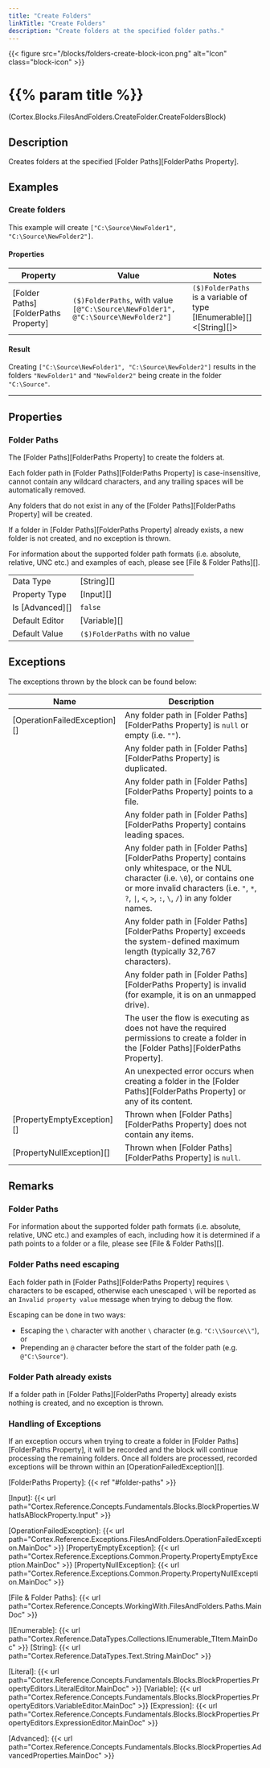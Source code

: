 ```yaml
---
title: "Create Folders"
linkTitle: "Create Folders"
description: "Create folders at the specified folder paths."
---
```


{{< figure src="/blocks/folders-create-block-icon.png" alt="Icon" class="block-icon" >}}

# {{% param title %}}

<p class="namespace">(Cortex.Blocks.FilesAndFolders.CreateFolder.CreateFoldersBlock)</p>

## Description

Creates folders at the specified [Folder Paths][FolderPaths Property].

## Examples

### Create folders

This example will create `["C:\Source\NewFolder1", "C:\Source\NewFolder2"]`.

#### Properties

| Property           | Value                     | Notes                                    |
|--------------------|---------------------------|------------------------------------------|
| [Folder Paths][FolderPaths Property] | `($)FolderPaths`, with value `[@"C:\Source\NewFolder1", @"C:\Source\NewFolder2"]` | `($)FolderPaths` is a variable of type [IEnumerable][]&lt;[String][]&gt; |

#### Result

Creating `["C:\Source\NewFolder1", "C:\Source\NewFolder2"]` results in the folders `"NewFolder1"` and `"NewFolder2"` being create in the folder `"C:\Source"`.

***

## Properties

### Folder Paths

The [Folder Paths][FolderPaths Property] to create the folders at.

Each folder path in [Folder Paths][FolderPaths Property] is case-insensitive, cannot contain any wildcard characters, and any trailing spaces will be automatically removed.

Any folders that do not exist in any of the [Folder Paths][FolderPaths Property] will be created.

If a folder in [Folder Paths][FolderPaths Property] already exists, a new folder is not created, and no exception is thrown.

For information about the supported folder path formats (i.e. absolute, relative, UNC etc.) and examples of each, please see [File & Folder Paths][].

| | |
|--------------------|---------------------------|
| Data Type | [String][] |
| Property Type | [Input][] |
| Is [Advanced][] | `false` |
| Default Editor | [Variable][] |
| Default Value | `($)FolderPaths` with no value |

## Exceptions

The exceptions thrown by the block can be found below:

| Name     | Description |
|----------|----------|
| [OperationFailedException][] | Any folder path in [Folder Paths][FolderPaths Property] is `null` or empty (i.e. `""`). |
|                              | Any folder path in [Folder Paths][FolderPaths Property] is duplicated. |
|                              | Any folder path in [Folder Paths][FolderPaths Property] points to a file. |
|                              | Any folder path in [Folder Paths][FolderPaths Property] contains leading spaces. |
|                              | Any folder path in [Folder Paths][FolderPaths Property] contains only whitespace, or the NUL character (i.e. `\0`), or contains one or more invalid characters (i.e. `"`, `*`, `?`, `\|`, `<`, `>`, `:`, `\`, `/`) in any folder names. |
|                              | Any folder path in [Folder Paths][FolderPaths Property] exceeds the system-defined maximum length (typically 32,767 characters). |
|                              | Any folder path in [Folder Paths][FolderPaths Property] is invalid (for example, it is on an unmapped drive). |
|                              | The user the flow is executing as does not have the required permissions to create a folder in the [Folder Paths][FolderPaths Property]. |
|                              | An unexpected error occurs when creating a folder in the [Folder Paths][FolderPaths Property] or any of its content. |
| [PropertyEmptyException][]   | Thrown when [Folder Paths][FolderPaths Property] does not contain any items. | |
| [PropertyNullException][]    | Thrown when [Folder Paths][FolderPaths Property] is `null`. |

## Remarks

### Folder Paths

For information about the supported folder path formats (i.e. absolute, relative, UNC etc.) and examples of each, including how it is determined if a path points to a folder or a file, please see [File & Folder Paths][].

### Folder Paths need escaping

Each folder path in [Folder Paths][FolderPaths Property] requires `\` characters to be escaped, otherwise each unescaped `\` will be reported as an `Invalid property value` message when trying to debug the flow.

Escaping can be done in two ways:

* Escaping the `\` character with another `\` character (e.g. `"C:\\Source\\"`), or
* Prepending an `@` character before the start of the folder path (e.g. `@"C:\Source"`).

### Folder Path already exists

If a folder path in [Folder Paths][FolderPaths Property] already exists nothing is created, and no exception is thrown.

### Handling of Exceptions

If an exception occurs when trying to create a folder in [Folder Paths][FolderPaths Property], it will be recorded and the block will continue processing the remaining folders. Once all folders are processed, recorded exceptions will be thrown within an [OperationFailedException][].

[FolderPaths Property]: {{< ref "#folder-paths" >}}

[Input]: {{< url path="Cortex.Reference.Concepts.Fundamentals.Blocks.BlockProperties.WhatIsABlockProperty.Input" >}}

[OperationFailedException]: {{< url path="Cortex.Reference.Exceptions.FilesAndFolders.OperationFailedException.MainDoc" >}}
[PropertyEmptyException]: {{< url path="Cortex.Reference.Exceptions.Common.Property.PropertyEmptyException.MainDoc" >}}
[PropertyNullException]: {{< url path="Cortex.Reference.Exceptions.Common.Property.PropertyNullException.MainDoc" >}}

[File & Folder Paths]: {{< url path="Cortex.Reference.Concepts.WorkingWith.FilesAndFolders.Paths.MainDoc" >}}

[IEnumerable]: {{< url path="Cortex.Reference.DataTypes.Collections.IEnumerable_TItem.MainDoc" >}}
[String]: {{< url path="Cortex.Reference.DataTypes.Text.String.MainDoc" >}}

[Literal]: {{< url path="Cortex.Reference.Concepts.Fundamentals.Blocks.BlockProperties.PropertyEditors.LiteralEditor.MainDoc" >}}
[Variable]: {{< url path="Cortex.Reference.Concepts.Fundamentals.Blocks.BlockProperties.PropertyEditors.VariableEditor.MainDoc" >}}
[Expression]: {{< url path="Cortex.Reference.Concepts.Fundamentals.Blocks.BlockProperties.PropertyEditors.ExpressionEditor.MainDoc" >}}

[Advanced]: {{< url path="Cortex.Reference.Concepts.Fundamentals.Blocks.BlockProperties.AdvancedProperties.MainDoc" >}}
